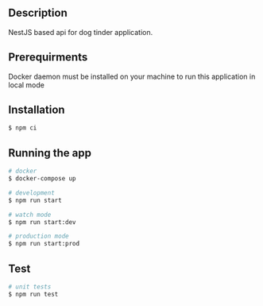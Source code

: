 ## Description

NestJS based api for dog tinder application.

## Prerequirments

Docker daemon must be installed on your machine to run this application in local mode

## Installation

```bash
$ npm ci
```

## Running the app

```bash
# docker
$ docker-compose up

# development
$ npm run start

# watch mode
$ npm run start:dev

# production mode
$ npm run start:prod
```

## Test

```bash
# unit tests
$ npm run test
```
